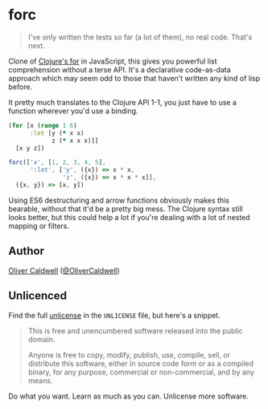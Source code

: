 # forc

> I've only written the tests so far (a lot of them), no real code. That's next.

Clone of [Clojure's for][clj-for] in JavaScript, this gives you powerful list comprehension without a terse API. It's a declarative code-as-data approach which may seem odd to those that haven't written any kind of lisp before.

It pretty much translates to the Clojure API 1-1, you just have to use a function wherever you'd use a binding.

```clojure
(for [x (range 1 6)
      :let [y (* x x)
            z (* x x x)]]
  [x y z])
```

```javascript
forc(['x', [1, 2, 3, 4, 5],
      ':let', ['y', ({x}) => x * x,
               'z', ({x}) => x * x * x]],
  ({x, y}) => [x, y])
```

Using ES6 destructuring and arrow functions obviously makes this bearable, without that it'd be a pretty big mess. The Clojure syntax still looks better, but this could help a lot if you're dealing with a lot of nested mapping or filters.

## Author

[Oliver Caldwell][author-site] ([@OliverCaldwell][author-twitter])

## Unlicenced

Find the full [unlicense][] in the `UNLICENSE` file, but here's a snippet.

>This is free and unencumbered software released into the public domain.
>
>Anyone is free to copy, modify, publish, use, compile, sell, or distribute this software, either in source code form or as a compiled binary, for any purpose, commercial or non-commercial, and by any means.

Do what you want. Learn as much as you can. Unlicense more software.

[unlicense]: http://unlicense.org/
[author-site]: http://oli.me.uk/
[author-twitter]: https://twitter.com/OliverCaldwell
[clj-for]: https://clojuredocs.org/clojure.core/for
